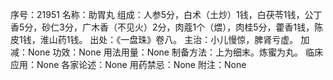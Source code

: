 序号：21951
名称：助胃丸
组成：人参5分，白术（土炒）1钱，白茯苓1钱，公丁香5分，砂仁3分，广木香（不见火）2分，肉蔻1个（煨），肉桂5分，藿香1钱，陈皮1钱，淮山药1钱。
出处：《一盘珠》卷八。
主治：小儿慢惊，脾肾亏虚。
加减：None
功效：None
用法用量：None
制备方法：上为细末。炼蜜为丸。
临床应用：None
各家论述：None
用药禁忌：None
附注：None
